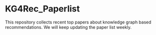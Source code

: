 # KG4Rec_Paperlist
This repository collects recent top papers about knowledge graph based recommendations. We will keep updating the paper list weekly.
